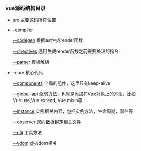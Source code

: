 
<h3>vue源码结构目录</h3>

<ul>
	<li>src 主要源码所在位置</li>
	<li>
		<p>-compiler</p>
			<p style="marginLeft:20px;"><a href="#">--codegen</a> 根据ast生成render函数</p>
			<p style="marginLeft:20px;"><a href="#">--directives</a> 通用生成render函数之前需要处理的指令</p>
			<p style="marginLeft:20px;"><a href="#">--parser</a> 模板解析</p>
	</li>
	<li>
		<p>-core 核心代码</p>
			<p style="marginLeft:20px;"><a href="#">--components</a> 全局的组件，这里只有keep-alive</p>
			<p style="marginLeft:20px;"><a href="#">--global-api</a> 全局方法，也就是添加在Vue对象上的方法，比如Vue.use,Vue.extend,,Vue.mixin等</p>
			<p style="marginLeft:20px;"><a href="#">--instance</a> 实例相关内容，包括实例方法，生命周期，事件等</p>
			<p style="marginLeft:20px;"><a href="#">--observer</a> 双向数据绑定相关文件</p>
			<p style="marginLeft:20px;"><a href="#">--util</a> 工具方法</p>
			<p style="marginLeft:20px;"><a href="#">--vdom</a> 虚拟dom相关</p>
	</li>
</ul>